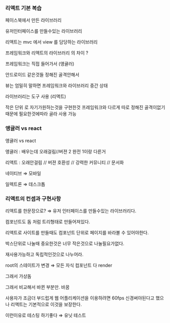 ### 리액트 기본 복습

페이스북에서 만든 라이브러리

유저인터페이스를 만들수있는 라이브러리

리액트는 mvc 에서 view 를 담당하는 라이브러리

프레임워크와 리액트의 라이브러리 의 차이 ?

프레임워크는 직접 들어가서 (앵귤러)

안드로이드 같은것들 정해진 골격안해서

뷰는 엄밀히 말하면 프레임워크와 라이브러리 중간 상태

라이브러리는 도구 사용 (리액트)

작은 단위 로 자기가원하는것을 구현한것 프레임워크와 다르게 따로 정해진 골격이없기때문에 필요한것에따라 골라 사용 가능

### 앵귤러 vs react

앵귤러 vs react

앵귤러 : 배우는데 오래걸림//버젼 2 완전 1이랑 다른거

리액트 : 오래안걸림 // 버젼 호환성 // 강력한 커뮤니티 // 문서화

네이티브 ⇒ 모바일

일렉트론 ⇒ 데스크톱

### 리액트의 컨셉과 구현사항

리액트를 한문장으로? ⇒ 유저 인터페이스를 만들수있는 라이브러리다.

컴포넌트도 돔 처럼 트리형태로 만들어져있다.

리액트로 사이트를 만들때도 컴포넌트 단위로 페이지를 바라볼 수 있어야한다.

박스단위로 나눌때 중요한것은 너무 작은것으로 나눌필요가없다.

재사용가능하고 독립적인것으로 나누어라.

root의 스테이트가 변경 ⇒ 모든 자식 컴포넌트 다 render

그래서 가상돔

그래서 비교해서 바뀐 부분만. 바꿈

사용자가 조금더 부드럽게 웹 어플리케이션을 이용하려면 60fps 신경써야된다고 했으나 리액트는 기본적으로 이것을 보장한다.

이런이유로 테스팅 하기좋다 ⇒ 유닛 테스트
